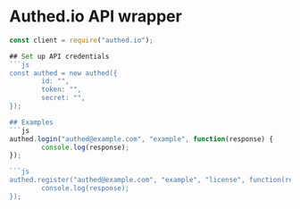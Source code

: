 # Authed.io API wrapper

```js
const client = require("authed.io");

## Set up API credentials
```js
const authed = new authed({
        id: "",
        token: "",
        secret: "",
});

## Examples
```js
authed.login("authed@example.com", "example", function(response) {
        console.log(response);
});

```js
authed.register("authed@example.com", "example", "license", function(response) {
        console.log(response);
});
